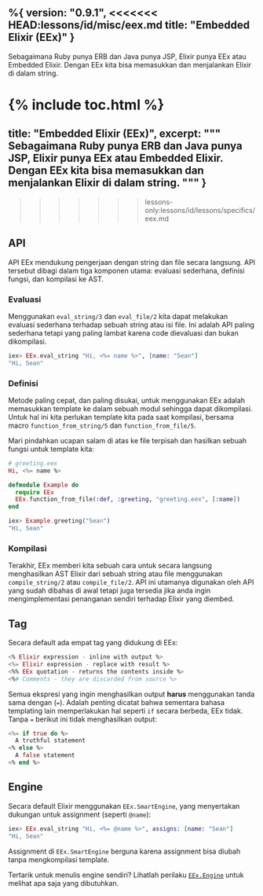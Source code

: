 %{
  version: "0.9.1",
<<<<<<< HEAD:lessons/id/misc/eex.md
  title: "Embedded Elixir (EEx)"
}
---

Sebagaimana Ruby punya ERB dan Java punya JSP, Elixir punya EEx atau Embedded Elixir.  Dengan EEx kita bisa memasukkan dan menjalankan Elixir di dalam string.

{% include toc.html %}
=======
  title: "Embedded Elixir (EEx)",
  excerpt: """
  Sebagaimana Ruby punya ERB dan Java punya JSP, Elixir punya EEx atau Embedded Elixir.  Dengan EEx kita bisa memasukkan dan menjalankan Elixir di dalam string.
  """
}
---
>>>>>>> lessons-only:lessons/id/lessons/specifics/eex.md

## API

API EEx mendukung pengerjaan dengan string dan file secara langsung.  API tersebut dibagi dalam tiga komponen utama: evaluasi sederhana, definisi fungsi, dan kompilasi ke AST.

### Evaluasi

Menggunakan `eval_string/3` dan `eval_file/2` kita dapat melakukan evaluasi sederhana terhadap sebuah string atau isi file.  Ini adalah API paling sederhana tetapi yang paling lambat karena code dievaluasi dan bukan dikompilasi.

```elixir
iex> EEx.eval_string "Hi, <%= name %>", [name: "Sean"]
"Hi, Sean"
```

### Definisi

Metode paling cepat, dan paling disukai, untuk menggunakan EEx adalah memasukkan template ke dalam sebuah modul sehingga dapat dikompilasi.  Untuk hal ini kita perlukan template kita pada saat kompilasi, bersama macro `function_from_string/5` dan `function_from_file/5`.

Mari pindahkan ucapan salam di atas ke file terpisah dan hasilkan sebuah fungsi untuk template kita:

```elixir
# greeting.eex
Hi, <%= name %>

defmodule Example do
  require EEx
  EEx.function_from_file(:def, :greeting, "greeting.eex", [:name])
end

iex> Example.greeting("Sean")
"Hi, Sean"
```

### Kompilasi

Terakhir, EEx memberi kita sebuah cara untuk secara langsung menghasilkan AST Elixir dari sebuah string atau file menggunakan `compile_string/2` atau `compile_file/2`. API ini utamanya digunakan oleh API yang sudah dibahas di awal tetapi juga tersedia jika anda ingin mengimplementasi penanganan sendiri terhadap Elixir yang diembed.

## Tag

Secara default ada empat tag yang didukung di EEx:

```elixir
<% Elixir expression - inline with output %>
<%= Elixir expression - replace with result %>
<%% EEx quotation - returns the contents inside %>
<%# Comments - they are discarded from source %>
```

Semua ekspresi yang ingin menghasilkan output __harus__ menggunakan tanda sama dengan (`=`).  Adalah penting dicatat bahwa sementara bahasa templating lain memperlakukan hal seperti `if` secara berbeda, EEx tidak.  Tanpa `=` berikut ini tidak menghasilkan output:

```elixir
<%= if true do %>
  A truthful statement
<% else %>
  A false statement
<% end %>
```

## Engine

Secara default Elixir menggunakan `EEx.SmartEngine`, yang menyertakan dukungan untuk assignment (seperti `@name`):

```elixir
iex> EEx.eval_string "Hi, <%= @name %>", assigns: [name: "Sean"]
"Hi, Sean"
```

Assignment di `EEx.SmartEngine` berguna karena assignment bisa diubah tanpa mengkompilasi template.

Tertarik untuk menulis engine sendiri?  Lihatlah perilaku [`EEx.Engine`](https://hexdocs.pm/eex/EEx.Engine.html) untuk melihat apa saja yang dibutuhkan.
